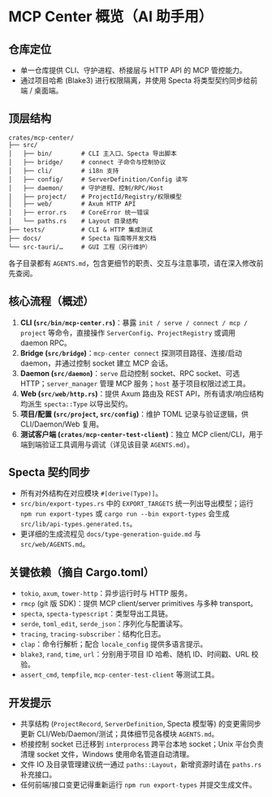 # MCP Center 概览（AI 助手用）

## 仓库定位

- 单一仓库提供 CLI、守护进程、桥接层与 HTTP API 的 MCP 管控能力。
- 通过项目哈希 (Blake3) 进行权限隔离，并使用 Specta 将类型契约同步给前端 / 桌面端。

## 顶层结构

```text
crates/mcp-center/
├── src/
│   ├── bin/        # CLI 主入口、Specta 导出脚本
│   ├── bridge/     # connect 子命令与控制协议
│   ├── cli/        # i18n 支持
│   ├── config/     # ServerDefinition/Config 读写
│   ├── daemon/     # 守护进程、控制/RPC/Host
│   ├── project/    # ProjectId/Registry/权限模型
│   ├── web/        # Axum HTTP API
│   ├── error.rs    # CoreError 统一错误
│   └── paths.rs    # Layout 目录结构
├── tests/          # CLI & HTTP 集成测试
├── docs/           # Specta 指南等开发文档
└── src-tauri/…     # GUI 工程（另行维护）
```

各子目录都有 `AGENTS.md`，包含更细节的职责、交互与注意事项，请在深入修改前先查阅。

## 核心流程（概述）

1. **CLI (`src/bin/mcp-center.rs`)**：暴露 `init / serve / connect / mcp / project` 等命令，直接操作 `ServerConfig`、`ProjectRegistry` 或调用 daemon RPC。
2. **Bridge (`src/bridge`)**：`mcp-center connect` 探测项目路径、连接/启动 daemon，并通过控制 socket 建立 MCP 会话。
3. **Daemon (`src/daemon`)**：`serve` 启动控制 socket、RPC socket、可选 HTTP；`server_manager` 管理 MCP 服务；`host` 基于项目权限过滤工具。
4. **Web (`src/web/http.rs`)**：提供 Axum 路由及 REST API，所有请求/响应结构均派生 `specta::Type` 以导出契约。
5. **项目/配置 (`src/project`, `src/config`)**：维护 TOML 记录与验证逻辑，供 CLI/Daemon/Web 复用。
6. **测试客户端 (`crates/mcp-center-test-client`)**：独立 MCP client/CLI，用于端到端验证工具调用与调试（详见该目录 `AGENTS.md`）。

## Specta 契约同步

- 所有对外结构在对应模块 `#[derive(Type)]`。
- `src/bin/export-types.rs` 中的 `EXPORT_TARGETS` 统一列出导出模型；运行 `npm run export-types` 或 `cargo run --bin export-types` 会生成 `src/lib/api-types.generated.ts`。
- 更详细的生成流程见 `docs/type-generation-guide.md` 与 `src/web/AGENTS.md`。

## 关键依赖（摘自 Cargo.toml）

- `tokio`, `axum`, `tower-http`：异步运行时与 HTTP 服务。
- `rmcp` (git 版 SDK)：提供 MCP client/server primitives 与多种 transport。
- `specta`, `specta-typescript`：类型导出工具链。
- `serde`, `toml_edit`, `serde_json`：序列化与配置读写。
- `tracing`, `tracing-subscriber`：结构化日志。
- `clap`：命令行解析；配合 `locale_config` 提供多语言提示。
- `blake3`, `rand`, `time`, `url`：分别用于项目 ID 哈希、随机 ID、时间戳、URL 校验。
- `assert_cmd`, `tempfile`, `mcp-center-test-client` 等测试工具。

## 开发提示

- 共享结构 (`ProjectRecord`, `ServerDefinition`, Specta 模型等) 的变更需同步更新 CLI/Web/Daemon/测试；具体细节见各模块 `AGENTS.md`。
- 桥接控制 socket 已迁移到 `interprocess` 跨平台本地 socket；Unix 平台负责清理 socket 文件，Windows 使用命名管道自动清理。
- 文件 IO 及目录管理建议统一通过 `paths::Layout`，新增资源时请在 `paths.rs` 补充接口。
- 任何前端/接口变更记得重新运行 `npm run export-types` 并提交生成文件。
